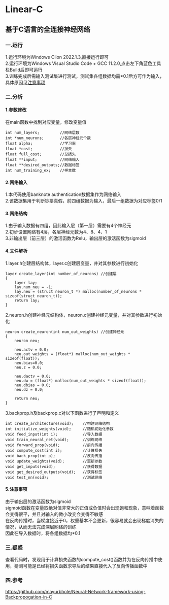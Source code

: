 # Linear-C
## 基于C语言的全连接神经网络
### 一.运行
1.运行环境为Windows Clion 2022.1.3,直接运行即可  
2.运行环境为Windows Visual Studio Code + GCC 11.2.0,点击左下角蓝色工具栏Build后即可运行  
3.训练完成后需输入测试集进行测试，测试集各组数据均需*0.1后方可作为输入，具体原因见[注意事项](#1)
### 二.分析
#### 1.参数修改
在main函数中找到对应变量，修改变量值
```
int num_layers;         //网络层数
int *num_neurons;       //各层神经元个数
float alpha;            //学习率
float *cost;            //损失
float full_cost;        //总损失
float **input;          //网络输入
float **desired_outputs;//数据标签
int num_training_ex;    //样本数
```
#### 2.网络输入
1.本代码使用banknote authentication数据集作为网络输入  
2.该数据集用于判断钞票真假，前四组数据为输入，最后一组数据为对应标签0/1  
#### 3.网络结构
1.由于输入数据有四组，因此输入层（第一层）需要有4个神经元  
2.初步设置网络有4层，各层神经元数为4、8、4、1  
3.非输出层（前三层）的激活函数为Relu，输出层的激活函数为sigmoid
#### 4.文件解析
1.layer.h创建层结构体，layer.c创建层变量，并对其参数进行初始化
```
layer create_layer(int number_of_neurons) //创建层
{
	layer lay;
	lay.num_neu = -1;
	lay.neu = (struct neuron_t *) malloc(number_of_neurons * sizeof(struct neuron_t));
	return lay;
}
```
2.neuron.h创建神经元结构体，neuron.c创建神经元变量，并对其参数进行初始化
```
neuron create_neuron(int num_out_weights) //创建神经元
{
	neuron neu;

	neu.actv = 0.0;
	neu.out_weights = (float*) malloc(num_out_weights * sizeof(float));
	neu.bias=0.0;
	neu.z = 0.0;

	neu.dactv = 0.0;
	neu.dw = (float*) malloc(num_out_weights * sizeof(float));
	neu.dbias = 0.0;
	neu.dz = 0.0;

	return neu;
}
```
3.backprop.h及backprop.c对以下函数进行了声明和定义
```
int create_architecture(void);    //构建网络结构
int initialize_weights(void);     //随机初始化参数
void feed_input(int i);           //导入数据
void train_neural_net(void);      //训练网络
void forward_prop(void);          //前向传播
void compute_cost(int i);         //计算损失
void back_prop(int p);            //反向传播
void update_weights(void);        //更新参数
void get_inputs(void);            //获得数据
void get_desired_outputs(void);   //获得标签
void test_nn(void);               //测试网络
```
#### <h4 id="1">5.注意事项</h4>
由于输出层的激活函数为sigmoid  
sigmoid函数在变量取绝对值非常大的正值或负值时会出现饱和现象，意味着函数会变得很平，并且对输入的微小改变会变得不敏感   
在反向传播时，当梯度接近于0，权重基本不会更新，很容易就会出现梯度消失的情况，从而无法完成深层网络的训练  
因此在导入数据时，将各组数据均*0.1  
### 三.疑惑
查看代码时，发现用于计算损失函数的compute_cost()函数并为在反向传播中使用，猜测可能是已经将损失函数求导后的结果直接代入了反向传播函数中
### 四.参考
<https://github.com/mayurbhole/Neural-Network-framework-using-Backpropogation-in-C>
